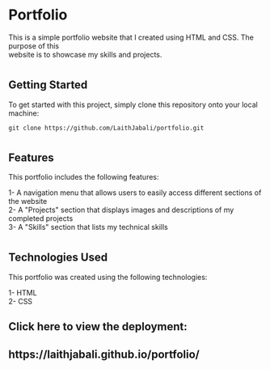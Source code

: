 # <h1> Portfolio </h1>
<p>This is a simple portfolio website that I created using HTML and CSS. The purpose of this <br> website is to showcase my skills and projects.</p>

# <h2>Getting Started</h2>
<p> To get started with this project, simply clone this repository onto your local machine: </p> 

```
git clone https://github.com/LaithJabali/portfolio.git
```

# <h2>Features</h2>
<p>This portfolio includes the following features:</p>
<p> 1- A navigation menu that allows users to easily access different sections of the website <br>
2- A "Projects" section that displays images and descriptions of my completed projects <br>
3- A "Skills" section that lists my technical skills</p>

# <h2>Technologies Used</h2>
<p>This portfolio was created using the following technologies:</p>
<p>1- HTML <br>
2- CSS
</p>

<h2>Click here to view the deployment: <h2>
  <p>https://laithjabali.github.io/portfolio/</p>
